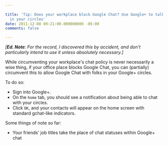 ```yaml
---
 
title: 'Tip: Does your workplace block Google Chat? Use Google+ to talk to people
  in your circles'
date: 2011-12-08 09:21:00.000000000 -05:00
comments: false

---
```

*[**Ed. Note**: For the record, I discovered this by accident, and don't particularly intend to use it unless absolutely necessary.]*

While circumventing your workplace's chat policy is never necessarily a wise thing, if your office place blocks Google Chat, you can (partially) circumvent this to allow Google Chat with folks in your Google+ circles.

To do so:

* Sign into Google+.
* On the `home` tab, you should see a notification about being able to chat with your circles.
* Click `OK`, and your contacts will appear on the home screen with standard gchat-like indicators.

Some things of note so far:

* Your friends' job titles take the place of chat statuses within Google+ chat
